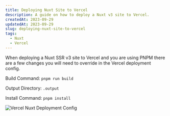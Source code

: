 ```yaml
---
title: Deploying Nuxt Site to Vercel
description: A guide on how to deploy a Nuxt v3 site to Vercel.
createdAt: 2023-09-29
updatedAt: 2023-09-29
slug: deploying-nuxt-site-to-vercel
tags:
  - Nuxt
  - Vercel
---
```


When deploying a Nuxt SSR v3 site to Vercel and you are using PNPM there are a few changes you will need to override in the Vercel deployment config.


Build Command: `pnpm run build`

Output Directory: `.output`

Install Command: `pnpm install`

<img src="/img/posts/012/vercel_nuxt_deployment_config.png" alt="Vercel Nuxt Deployment Config" />

